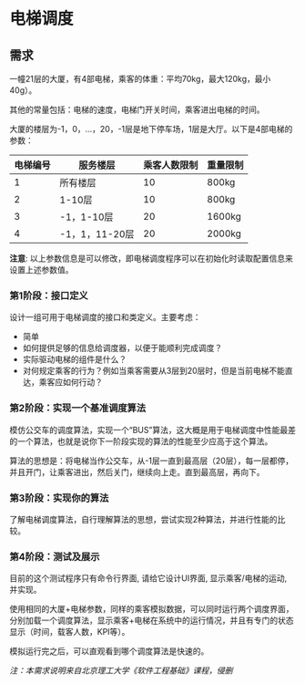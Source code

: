 # 电梯调度

## 需求

一幢21层的大厦，有4部电梯，乘客的体重：平均70kg，最大120kg，最小40g）。

其他的常量包括：电梯的速度，电梯门开关时间，乘客进出电梯的时间。

大厦的楼层为-1，0，...，20，-1层是地下停车场，1层是大厅。以下是4部电梯的参数：


| 电梯编号 | 服务楼层       | 乘客人数限制 | 重量限制 |
| -------- | -------------- | ------------ | -------- |
| 1        | 所有楼层       | 10           | 800kg    |
| 2        | 1-10层         | 10           | 800kg    |
| 3        | -1，1-10层     | 20           | 1600kg   |
| 4        | -1，1，11-20层 | 20           | 2000kg   |

**注意**: 以上参数信息是可以修改，即电梯调度程序可以在初始化时读取配置信息来设置上述参数值。

### 第1阶段：接口定义

设计一组可用于电梯调度的接口和类定义。主要考虑：

- 简单
- 如何提供足够的信息给调度器，以便于能顺利完成调度？
- 实际驱动电梯的组件是什么？
- 对何规定乘客的行为？例如当乘客需要从3层到20层时，但是当前电梯不能直达，乘客应如何行动？

### 第2阶段：实现一个基准调度算法

模仿公交车的调度算法，实现一个“BUS”算法，这大概是用于电梯调度中性能最差的一个算法，也就是说你下一阶段实现的算法的性能至少应高于这个算法。

算法的思想是：将电梯当作公交车，从-1层一直到最高层（20层），每一层都停，并且开门，让乘客进出，然后关门，继续向上走。直到最高层，再向下。

### 第3阶段：实现你的算法

了解电梯调度算法，自行理解算法的思想，尝试实现2种算法，并进行性能的比较。

### 第4阶段：测试及展示

目前的这个测试程序只有命令行界面, 请给它设计UI界面, 显示乘客/电梯的运动, 并实现。

使用相同的大厦+电梯参数，同样的乘客模拟数据，可以同时运行两个调度界面，分别加载一个调度算法，显示乘客+电梯在系统中的运行情况，并且有专门的状态显示（时间，载客人数，KPI等）。

模拟运行完之后，可以直观看到哪个调度算法是快速的。

*注：本需求说明来自北京理工大学《软件工程基础》课程，侵删*